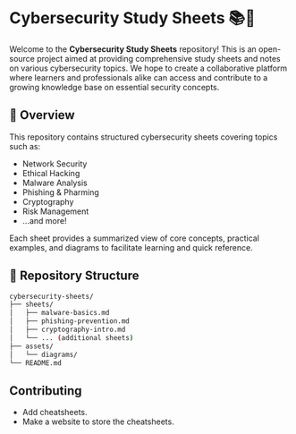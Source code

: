 # Cybersecurity Study Sheets 📚🔐

Welcome to the **Cybersecurity Study Sheets** repository! This is an open-source project aimed at providing comprehensive study sheets and notes on various cybersecurity topics. We hope to create a collaborative platform where learners and professionals alike can access and contribute to a growing knowledge base on essential security concepts.

## 🚀 Overview

This repository contains structured cybersecurity sheets covering topics such as:

- Network Security
- Ethical Hacking
- Malware Analysis
- Phishing & Pharming
- Cryptography
- Risk Management
- ...and more!

Each sheet provides a summarized view of core concepts, practical examples, and diagrams to facilitate learning and quick reference.

## 📂 Repository Structure

```bash
cybersecurity-sheets/
├── sheets/
│   ├── malware-basics.md
│   ├── phishing-prevention.md
│   ├── cryptography-intro.md
│   └── ... (additional sheets)
├── assets/
│   └── diagrams/
└── README.md
```

## Contributing
- Add cheatsheets.
- Make a website to store the cheatsheets.

